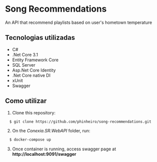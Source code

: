 # Song Recommendations
An API that recommend playlists based on user's hometown temperature

## Tecnologias utilizadas

- C#
- .Net Core 3.1
- Entity Framework Core
- SQL Server
- Asp.Net Core Identity
- .Net Core native DI
- xUnit
- Swagger

## Como utilizar
1. Clone this repository:
```sh
  $ git clone https://github.com/phinheiro/song-recommendations.git
```

2. On the *Conexia.SR.WebAPI* folder, run:
```sh
  $ docker-compose up
```
3. Once container is running, access swagger page at **http://localhost:9091/swagger**

